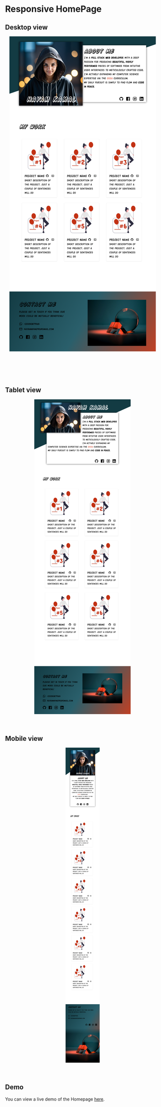 # Responsive HomePage

## Desktop view

<p align="center" style="margin-bottom:64px;">
<img src="./images/snapshots/desktop.png"
alt="Desktop view of project">
<br>
 </p>

 <br>

## Tablet view

 <p align="center" style="margin-bottom:64px;">
 <img src="./images/snapshots/tablet.png"
 alt="Tablet view of project">
 <br>
  </p>

## Mobile view

  <p align="center" style="margin-bottom:64px;">
  <img src="./images/snapshots/mobile.png"
  alt="mobile view of project">
  <br>
   </p>

## Demo

You can view a live demo of the Homepage [here](https://hayam999.github.io/homepage/).
